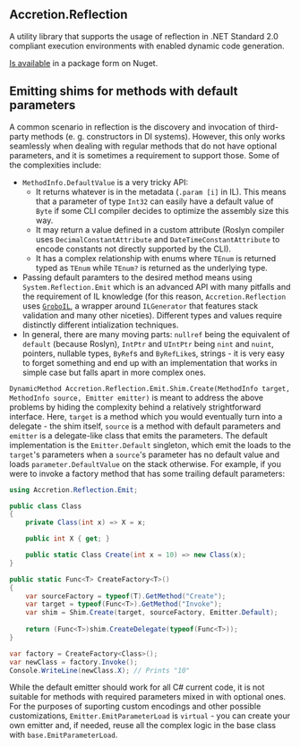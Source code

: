 ## Accretion.Reflection

A utility library that supports the usage of reflection in .NET Standard 2.0 compliant execution environments with enabled dynamic code generation.

[Is available](https://www.nuget.org/packages/Accretion.Reflection/) in a package form on Nuget.

## Emitting shims for methods with default parameters

A common scenario in reflection is the discovery and invocation of third-party methods (e. g. constructors in DI systems). However, this only works seamlessly when dealing with regular methods that do not have optional parameters, and it is sometimes a requirement to support those. Some of the complexities include:
- `MethodInfo.DefaultValue` is a very tricky API:
  - It returns whatever is in the metadata (`.param [i]` in IL). This means that a parameter of type `Int32` can easily have a default value of `Byte` if some CLI compiler decides to optimize the assembly size this way.
  - It may return a value defined in a custom attribute (Roslyn compiler uses `DecimalConstantAttribute` and `DateTimeConstantAttribute` to encode constants not directly supported by the CLI).
  - It has a complex relationship with enums where `TEnum` is returned typed as `TEnum` while `TEnum?` is returned as the underlying type.
- Passing default paramters to the desired method means using `System.Reflection.Emit` which is an advanced API with many pitfalls and the requirement of IL knowledge (for this reason, `Accretion.Reflection` uses [`GroboIL`](https://github.com/skbkontur/gremit), a wrapper around `ILGenerator` that features stack validation and many other niceties). Different types and values require distinctly different intialization techniques.
- In general, there are many moving parts: `nullref` being the equivalent of `default` (because Roslyn), `IntPtr` and `UIntPtr` being `nint` and `nuint`, pointers, nullable types, `ByRef`s and `ByRefLike`s, strings - it is very easy to forget something and end up with an implementation that works in simple case but falls apart in more complex ones.

`DynamicMethod Accretion.Reflection.Emit.Shim.Create(MethodInfo target, MethodInfo source, Emitter emitter)` is meant to address the above problems by hiding the complexity behind a relatively strightforward interface. Here, `target` is a method which you would eventually turn into a delegate - the shim itself, `source` is a method with default parameters and `emitter` is a delegate-like class that emits the parameters. The default implementation is the `Emitter.Default` singleton, which emit the loads to the `target`'s parameters when a `source`'s parameter has no default value and loads `parameter.DefaultValue` on the stack otherwise. For example, if you were to invoke a factory method that has some trailing default parameters:
````C#
using Accretion.Reflection.Emit;

public class Class 
{
    private Class(int x) => X = x;

    public int X { get; }

    public static Class Create(int x = 10) => new Class(x);
}

public static Func<T> CreateFactory<T>()
{
    var sourceFactory = typeof(T).GetMethod("Create");
    var target = typeof(Func<T>).GetMethod("Invoke");
    var shim = Shim.Create(target, sourceFactory, Emitter.Default);
    
    return (Func<T>)shim.CreateDelegate(typeof(Func<T>));
}

var factory = CreateFactory<Class>();
var newClass = factory.Invoke(); 
Console.WriteLine(newClass.X); // Prints "10"
````
While the default emitter should work for all C# current code, it is not suitable for methods with required parameters mixed in with optional ones. For the purposes of suporting custom encodings and other possible customizations, `Emitter.EmitParameterLoad` is `virtual` - you can create your own emitter and, if needed, reuse all the complex logic in the base class with `base.EmitParameterLoad`.
